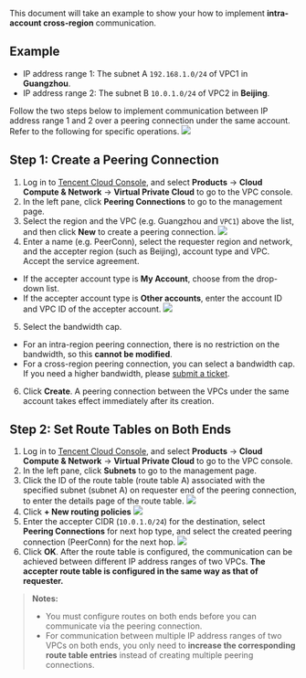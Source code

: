 This document will take an example to show your how to implement **intra-account cross-region** communication.
## Example
- IP address range 1: The subnet A `192.168.1.0/24` of VPC1 in **Guangzhou**.
- IP address range 2: The subnet B `10.0.1.0/24` of VPC2 in **Beijing**.

Follow the two steps below to implement communication between IP address range 1 and 2 over a peering connection under the same account. Refer to the following for specific operations.
![](//mc.qcloudimg.com/static/img/4817a68077ccf82022ea167476871c41/3.jpg)

## Step 1: Create a Peering Connection
1. Log in to [Tencent Cloud Console](https://console.cloud.tencent.com/), and select **Products** -> **Cloud Compute & Network** -> **Virtual Private Cloud** to go to the VPC console.
2. In the left pane, click **Peering Connections** to go to the management page.
3. Select the region and the VPC (e.g. Guangzhou and `VPC1`) above the list, and then click **New** to create a peering connection.
 ![](https://main.qcloudimg.com/raw/57786db314c63e45265a9656d6ef4671.png)
4. Enter a name (e.g. PeerConn), select the requester region and network, and the accepter region (such as Beijing), account type and VPC. Accept the service agreement.
 - If the accepter account type is **My Account**, choose from the drop-down list.
 - If the accepter account type is **Other accounts**, enter the account ID and VPC ID of the accepter account.
 ![](https://main.qcloudimg.com/raw/c3ff3d9eb69255f5b1587edab7a13d23.png)
5. Select the bandwidth cap.
 - For an intra-region peering connection, there is no restriction on the bandwidth, so this **cannot be modified**.
 - For a cross-region peering connection, you can select a bandwidth cap. If you need a higher bandwidth, please [submit a ticket](https://console.cloud.tencent.com/workorder/category).
6. Click **Create**. A peering connection between the VPCs under the same account takes effect immediately after its creation.


## Step 2: Set Route Tables on Both Ends
1. Log in to [Tencent Cloud Console](https://console.cloud.tencent.com/), and select **Products** -> **Cloud Compute & Network** -> **Virtual Private Cloud** to go to the VPC console.
2. In the left pane, click **Subnets** to go to the management page.
3. Click the ID of the route table (route table A) associated with the specified subnet (subnet A) on requester end of the peering connection, to enter the details page of the route table.
 ![](https://main.qcloudimg.com/raw/0ea8477fe4e80d805dab74c74415146a.png)
4. Click **+ New routing policies**
 ![](https://main.qcloudimg.com/raw/db9ab2a3e4b2afb1b921686f88078923.png)
5. Enter the accepter CIDR (`10.0.1.0/24`) for the destination, select **Peering Connections** for next hop type, and select the created peering connection (PeerConn) for the next hop.
 ![](https://main.qcloudimg.com/raw/b497dcfd43a2661cd336649f554ddc78.png)
6. Click **OK**. After the route table is configured, the communication can be achieved between different IP address ranges of two VPCs.
**The accepter route table is configured in the same way as that of requester.**

>**Notes:**
>- You must configure routes on both ends before you can communicate via the peering connection.
>- For communication between multiple IP address ranges of two VPCs on both ends, you only need to **increase the corresponding route table entries** instead of creating multiple peering connections.


